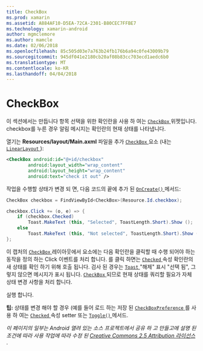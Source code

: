 ```yaml
---
title: CheckBox
ms.prod: xamarin
ms.assetid: A884AF10-D5EA-72CA-2301-B80CEC7FFBE7
ms.technology: xamarin-android
author: mgmclemore
ms.author: mamcle
ms.date: 02/06/2018
ms.openlocfilehash: 85c505d03e7a763b24fb176b6a94c0fe43009b79
ms.sourcegitcommit: 945df041e2180cb20af08b83cc703ecd1aedc6b0
ms.translationtype: MT
ms.contentlocale: ko-KR
ms.lasthandoff: 04/04/2018
---
```

# <a name="checkbox"></a>CheckBox

이 섹션에서는 만듭니다 항목 선택을 위한 확인란을 사용 하 여는 [ `CheckBox` ](https://developer.xamarin.com/api/type/Android.Widget.CheckBox) 위젯입니다. checkbox를 누른 경우 알림 메시지는 확인란의 현재 상태를 나타냅니다.

열기는 **Resources/layout/Main.axml** 파일을 추가 [ `CheckBox` ](https://developer.xamarin.com/api/type/Android.Widget.CheckBox/) 요소 (내는 [ `LinearLayout` ](https://developer.xamarin.com/api/type/Android.Widget.LinearLayout)):

```xml
<CheckBox android:id="@+id/checkbox"
        android:layout_width="wrap_content"
        android:layout_height="wrap_content"
        android:text="check it out" />
```

작업을 수행할 상태가 변경 되 면, 다음 코드의 끝에 추가 된 [ `OnCreate()` ](https://developer.xamarin.com/api/member/Android.App.Activity.OnCreate/p/Android.OS.Bundle/Android.OS.PersistableBundle) 메서드:

```csharp
CheckBox checkbox = FindViewById<CheckBox>(Resource.Id.checkbox);

checkbox.Click += (o, e) => {
    if (checkbox.Checked)
        Toast.MakeText (this, "Selected", ToastLength.Short).Show ();
    else
        Toast.MakeText (this, "Not selected", ToastLength.Short).Show ();
};
```

이 캡처의 [ `CheckBox` ](https://developer.xamarin.com/api/type/Android.Widget.CheckBox/) 레이아웃에서 요소에는 다음 확인란을 클릭할 때 수행 되어야 하는 동작을 정의 하는 Click 이벤트를 처리 합니다. 를 클릭 하면는 [ `Checked` ](https://developer.xamarin.com/api/property/Android.Widget.CompoundButton.Checked/) 속성 확인란의 새 상태를 확인 하기 위해 호출 됩니다. 검사 된 경우는 [ `Toast` ](https://developer.xamarin.com/api/type/Android.Widget.Toast/) "해제" 표시 "선택 됨", 그렇지 않으면 메시지가 표시 됩니다. [ `CheckBox` ](https://developer.xamarin.com/api/type/Android.Widget.CheckBox/) 되므로 현재 상태를 쿼리할 필요가 자체 상태 변경 사항을 처리 합니다.

실행 합니다.

**팁:** 상태를 변경 해야 할 경우 (예를 들어 로드 하는 저장 된 [ `CheckBoxPreference` ](https://developer.xamarin.com/api/type/Android.Preferences.CheckBoxPreference)를 사용 하 여는 [ `Checked` ](https://developer.xamarin.com/api/property/Android.Widget.CompoundButton.Checked) 속성 setter 또는 [ `Toggle()` ](https://developer.xamarin.com/api/member/Android.Widget.CompoundButton.Toggle) 메서드.

*이 페이지의 일부는 Android 열려 있는 소스 프로젝트에서 공유 하 고 만들고에 설명 된 조건에 따라 사용 작업에 따라 수정 된*
[*Creative Commons 2.5 Attribution 라이선스* ](http://creativecommons.org/licenses/by/2.5/).
